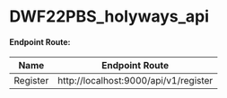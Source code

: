 # DWF22PBS_holyways_api

#### Endpoint Route:

| Name     | Endpoint Route                        |
| -------- | ------------------------------------- |
| Register | http://localhost:9000/api/v1/register |
